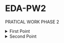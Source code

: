 # EDA-PW2

PRATICAL WORK PHASE 2

<details>

<summary>First Point</summary>

### "Definição de uma estrutura de dados dinâmica para representação da localização de um conjunto de clientes e meios de mobilidade elétrica, recorrendo a um grafo;"

Our approach:

  ![STRUCT GRAPH](https://github.com/dpinto-xbin/EDA-PW2/assets/90906538/29a14f25-1e4d-4728-8e9a-e1461d20ae90)
  
  
| Nodes  | Heads |
| ------------- | ------------- |
| Content Cell  | Content Cell  |
| Content Cell  | Content Cell  |



</details>

<details>

<summary>Second Point</summary>

### "Armazenamento/leitura dos dados em ficheiro de texto (valores de simulação) e binários (preservar dados)."

Our approach:

  ![STRUCT GRAPH](https://github.com/dpinto-xbin/EDA-PW2/assets/90906538/29a14f25-1e4d-4728-8e9a-e1461d20ae90)
  
  
| Nodes  | Heads |
| ------------- | ------------- |
| Content Cell  | Content Cell  |
| Content Cell  | Content Cell  |


```
void writeNodeToFile(Node* nodes_head) {
    FILE* file = fopen("nodes.bin", "wb");
    Node* current = nodes_head;
    while (current != NULL) {
        fwrite(current, sizeof(Node), 1, file);
        current = current->next;
    }
    fclose(file);
}
```


</details>



